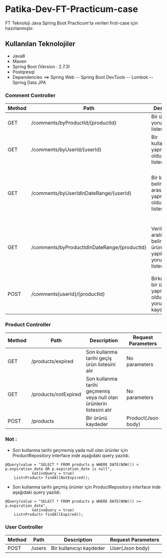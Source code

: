 # Patika-Dev-FT-Practicum-case
FT Teknoloji Java Spring Boot Practicum'ta verilen first-case için hazırlanmıştır.

## Kullanılan Teknolojiler
* Java8
* Maven
* Spring Boot (Version : 2.7.3)
* Postqresql
* Dependencies
==> Spring Web
-- Spring Boot DevTools
-- Lombok
-- Spring Data JPA

### Comment Controller

Method   |   Path   |   Description|Request Parameters
---------|----------|--------------|----------
GET      |/comments/byProductId/{productId}| Bir ürüne ait yorum listesini alır|integer($int64) (productId)
GET      |/comments/byUserId/{userId}| Bir kullanıcının yapmış olduğu yorum listesini alır|integer($int64) (userId)
GET      |/comments/byUserIdInDateRange/{userId}| Bir kullanıcın belirli tarihler arasında yapmış olduğu yorum listesini alır|integer($int64) (userId) string($date-time) <p/>  string($date-time)<p/>Date format: yyyy/MM/dd
GET      |/comments/byProductIdInDateRange/{productId}| Verilen tarih aralıklarında belirli bir ürüne yapılmış yorum listesini alır|integer($int64) (productId) string($date-time) <p/>  string($date-time)<p/>Date format: yyyy/MM/dd
POST     |/comments{userId}/{productId}| Birkullanıcının bir ürüne yapmış olduğu yorumu kaydeder|integer($int64) (userId) integer($int64) (productId) <p/> Comment(Json body)



### Product Controller

Method   |   Path   |   Description|Request Parameters
---------|----------|--------------|------------------
GET      |/products/expired| Son kullanma tarihi geçiş ürün listesini alır|No parameters
GET      |/products/notExpired| Son kullanma tarihi geçmemiş veya null olan ürünlerin listesini alır|No parameters
POST     |/products| Bir ürünü kaydeder|Product(Json body)

### Not :
- Son kullanma tarihi geçmemiş yada null olan ürünler için ProductRepository interface inde aşağıdaki query yazıldı.
```
@Query(value = "SELECT * FROM products p WHERE DATE(NOW()) < p.expiration_date OR p.expiration_date is null",
			nativeQuery = true)
	List<Product> findAllNotExpired();
``` 
- Son kullanma tarihi geçmiş ürünler için ProductRepository interface inde aşağıdaki query yazıldı.
```
@Query(value = "SELECT * FROM products p WHERE DATE(NOW()) >= p.expiration_date",
			nativeQuery = true)
	List<Product> findAllExpired();
```

### User Controller

Method   |   Path   |   Description|Request Parameters
---------|----------|--------------|------------------
POST     |/users| Bir kullanıcıyı kaydeder|User(Json body)
